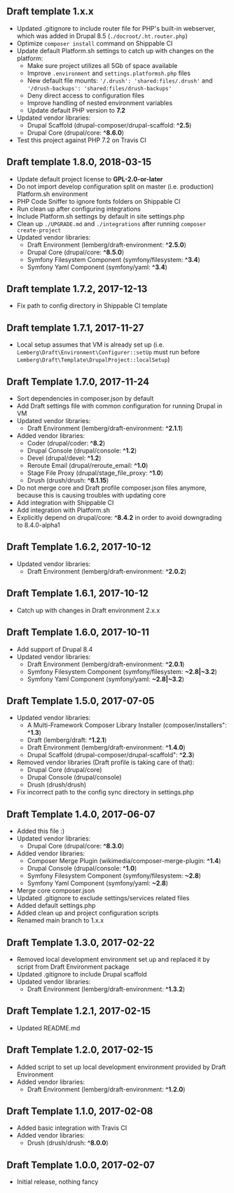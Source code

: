 ## Draft template 1.x.x

- Updated .gitignore to include router file for PHP's built-in webserver, which was added in Drupal 8.5 (`./docroot/.ht.router.php`)
- Optimize `composer install` command on Shippable CI
- Update default Platform.sh settings to catch up with changes on the platform:
    * Make sure project utilizes all 5Gb of space available
    * Improve `.environment` and `settings.platformsh.php` files
    * New default file mounts: `'/.drush': 'shared:files/.drush'` and `'/drush-backups': 'shared:files/drush-backups'`
    * Deny direct access to configuration files
    * Improve handling of nested environment variables
    * Update default PHP version to **7.2**
- Updated vendor libraries:
    * Drupal Scaffold (drupal-composer/drupal-scaffold: **^2.5**)
    * Drupal Core (drupal/core: **^8.6.0**)
- Test this project against PHP 7.2 on Travis CI

## Draft template 1.8.0, 2018-03-15

- Update default project license to **GPL-2.0-or-later**
- Do not import develop configuration split on master (i.e. production) Platform.sh environment
- PHP Code Sniffer to ignore fonts folders on Shippable CI
- Run clean up after configuring integrations
- Include Platform.sh settings by default in site settings.php
- Clean up `./UPGRADE.md` and `./integrations` after running `composer create-project`
- Updated vendor libraries:
    * Draft Environment (lemberg/draft-environment: **^2.5.0**)
    * Drupal Core (drupal/core: **^8.5.0**)
    * Symfony Filesystem Component (symfony/filesystem: **^3.4**)
    * Symfony Yaml Component (symfony/yaml: **^3.4**)

## Draft template 1.7.2, 2017-12-13

- Fix path to config directory in Shippable CI template

## Draft template 1.7.1, 2017-11-27

- Local setup assumes that VM is already set up (i.e. `Lemberg\Draft\Environment\Configurer::setUp` must run before `Lemberg\Draft\Template\DrupalProject::localSetup`)

## Draft Template 1.7.0, 2017-11-24

- Sort dependencies in composer.json by default
- Add Draft settings file with common configuration for running Drupal in VM
- Updated vendor libraries:
    * Draft Environment (lemberg/draft-environment: **^2.1.1**)
- Added vendor libraries:
    * Coder (drupal/coder: **^8.2**)
    * Drupal Console (drupal/console: **^1.2**)
    * Devel (drupal/devel: **^1.2**)
    * Reroute Email (drupal/reroute_email: **^1.0**)
    * Stage File Proxy (drupal/stage_file_proxy: **^1.0**)
    * Drush (drush/drush: **^8.1.15**)
- Do not merge core and Draft profile composer.json files anymore, because this is causing troubles with updating core
- Add integration with Shippable CI
- Add integration with Platform.sh
- Explicitly depend on drupal/core: **^8.4.2** in order to avoid downgrading to 8.4.0-alpha1

## Draft Template 1.6.2, 2017-10-12

- Updated vendor libraries:
    * Draft Environment (lemberg/draft-environment: **^2.0.2**)

## Draft Template 1.6.1, 2017-10-12

- Catch up with changes in Draft environment 2.x.x

## Draft Template 1.6.0, 2017-10-11

- Add support of Drupal 8.4
- Updated vendor libraries:
    * Draft Environment (lemberg/draft-environment: **^2.0.1**)
    * Symfony Filesystem Component (symfony/filesystem: **~2.8|~3.2**)
    * Symfony Yaml Component (symfony/yaml: **~2.8|~3.2**)

## Draft Template 1.5.0, 2017-07-05

- Updated vendor libraries:
    * A Multi-Framework Composer Library Installer (composer/installers": **^1.3**)
    * Draft (lemberg/draft: **^1.2.1**)
    * Draft Environment (lemberg/draft-environment: **^1.4.0**)
    * Drupal Scaffold (drupal-composer/drupal-scaffold": **^2.3**)
- Removed vendor libraries (Draft profile is taking care of that):
    * Drupal Core (drupal/core)
    * Drupal Console (drupal/console)
    * Drush (drush/drush)
- Fix incorrect path to the config sync directory in settings.php

## Draft Template 1.4.0, 2017-06-07

- Added this file :)
- Updated vendor libraries:
    * Drupal Core (drupal/core: **^8.3.0**)
- Added vendor libraries:
    * Composer Merge Plugin (wikimedia/composer-merge-plugin: **^1.4**)
    * Drupal Console (drupal/console: **^1.0**)
    * Symfony Filesystem Component (symfony/filesystem: **~2.8**)
    * Symfony Yaml Component (symfony/yaml: **~2.8**)
- Merge core composer.json
- Updated .gitignore to exclude settings/services related files
- Added default settings.php
- Added clean up and project configuration scripts
- Renamed main branch to 1.x.x

## Draft Template 1.3.0, 2017-02-22

- Removed local development environment set up and replaced it by script from Draft Environment package
- Updated .gitignore to include Drupal scaffold
- Updated vendor libraries:
    * Draft Environment (lemberg/draft-environment: **^1.3.2**)

## Draft Template 1.2.1, 2017-02-15

- Updated README.md

## Draft Template 1.2.0, 2017-02-15

- Added script to set up local development environment provided by Draft Environment
- Added vendor libraries:
    * Draft Environment (lemberg/draft-environment: **^1.2.0**)

## Draft Template 1.1.0, 2017-02-08

- Added basic integration with Travis CI
- Added vendor libraries:
    * Drush (drush/drush: **^8.0.0**)

## Draft Template 1.0.0, 2017-02-07

- Initial release, nothing fancy
